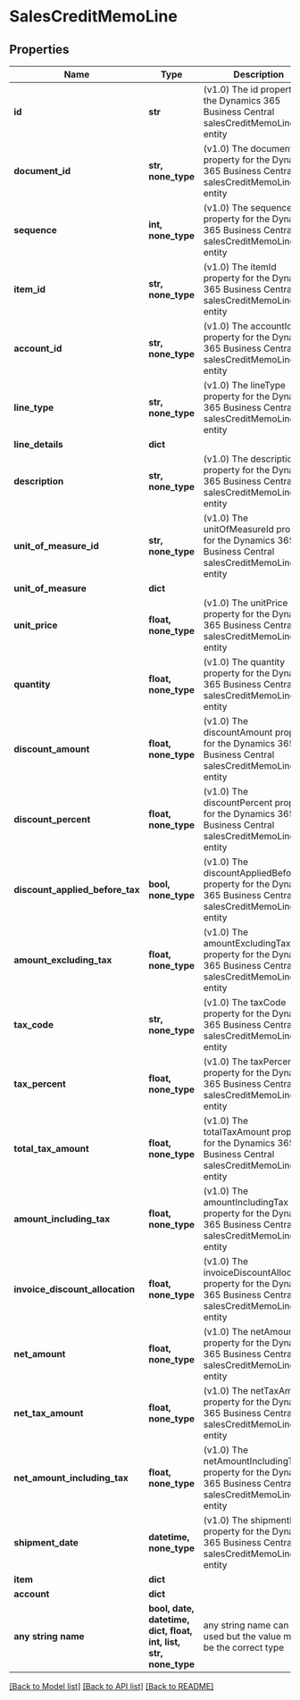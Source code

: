 # SalesCreditMemoLine


## Properties
Name | Type | Description | Notes
------------ | ------------- | ------------- | -------------
**id** | **str** | (v1.0) The id property for the Dynamics 365 Business Central salesCreditMemoLine entity | [optional] 
**document_id** | **str, none_type** | (v1.0) The documentId property for the Dynamics 365 Business Central salesCreditMemoLine entity | [optional] 
**sequence** | **int, none_type** | (v1.0) The sequence property for the Dynamics 365 Business Central salesCreditMemoLine entity | [optional] 
**item_id** | **str, none_type** | (v1.0) The itemId property for the Dynamics 365 Business Central salesCreditMemoLine entity | [optional] 
**account_id** | **str, none_type** | (v1.0) The accountId property for the Dynamics 365 Business Central salesCreditMemoLine entity | [optional] 
**line_type** | **str, none_type** | (v1.0) The lineType property for the Dynamics 365 Business Central salesCreditMemoLine entity | [optional] 
**line_details** | **dict** |  | [optional] 
**description** | **str, none_type** | (v1.0) The description property for the Dynamics 365 Business Central salesCreditMemoLine entity | [optional] 
**unit_of_measure_id** | **str, none_type** | (v1.0) The unitOfMeasureId property for the Dynamics 365 Business Central salesCreditMemoLine entity | [optional] 
**unit_of_measure** | **dict** |  | [optional] 
**unit_price** | **float, none_type** | (v1.0) The unitPrice property for the Dynamics 365 Business Central salesCreditMemoLine entity | [optional] 
**quantity** | **float, none_type** | (v1.0) The quantity property for the Dynamics 365 Business Central salesCreditMemoLine entity | [optional] 
**discount_amount** | **float, none_type** | (v1.0) The discountAmount property for the Dynamics 365 Business Central salesCreditMemoLine entity | [optional] 
**discount_percent** | **float, none_type** | (v1.0) The discountPercent property for the Dynamics 365 Business Central salesCreditMemoLine entity | [optional] 
**discount_applied_before_tax** | **bool, none_type** | (v1.0) The discountAppliedBeforeTax property for the Dynamics 365 Business Central salesCreditMemoLine entity | [optional] 
**amount_excluding_tax** | **float, none_type** | (v1.0) The amountExcludingTax property for the Dynamics 365 Business Central salesCreditMemoLine entity | [optional] 
**tax_code** | **str, none_type** | (v1.0) The taxCode property for the Dynamics 365 Business Central salesCreditMemoLine entity | [optional] 
**tax_percent** | **float, none_type** | (v1.0) The taxPercent property for the Dynamics 365 Business Central salesCreditMemoLine entity | [optional] 
**total_tax_amount** | **float, none_type** | (v1.0) The totalTaxAmount property for the Dynamics 365 Business Central salesCreditMemoLine entity | [optional] 
**amount_including_tax** | **float, none_type** | (v1.0) The amountIncludingTax property for the Dynamics 365 Business Central salesCreditMemoLine entity | [optional] 
**invoice_discount_allocation** | **float, none_type** | (v1.0) The invoiceDiscountAllocation property for the Dynamics 365 Business Central salesCreditMemoLine entity | [optional] 
**net_amount** | **float, none_type** | (v1.0) The netAmount property for the Dynamics 365 Business Central salesCreditMemoLine entity | [optional] 
**net_tax_amount** | **float, none_type** | (v1.0) The netTaxAmount property for the Dynamics 365 Business Central salesCreditMemoLine entity | [optional] 
**net_amount_including_tax** | **float, none_type** | (v1.0) The netAmountIncludingTax property for the Dynamics 365 Business Central salesCreditMemoLine entity | [optional] 
**shipment_date** | **datetime, none_type** | (v1.0) The shipmentDate property for the Dynamics 365 Business Central salesCreditMemoLine entity | [optional] 
**item** | **dict** |  | [optional] 
**account** | **dict** |  | [optional] 
**any string name** | **bool, date, datetime, dict, float, int, list, str, none_type** | any string name can be used but the value must be the correct type | [optional]

[[Back to Model list]](../README.md#documentation-for-models) [[Back to API list]](../README.md#documentation-for-api-endpoints) [[Back to README]](../README.md)


